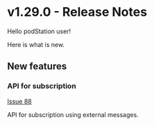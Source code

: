 # v1.29.0 - Release Notes

Hello podStation user!

Here is what is new.

## New features

### API for subscription

[Issue 88](https://github.com/podStation/podStation/issues/88)

API for subscription using external messages.